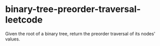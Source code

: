 # binary-tree-preorder-traversal-leetcode
Given the root of a binary tree, return the preorder traversal of its nodes' values.
